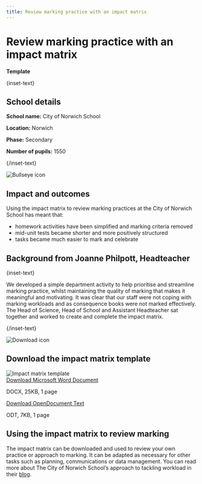 ```yaml
---
title: Review marking practice with an impact matrix
---
```


# Review marking practice with an impact matrix

<strong class="govuk-tag">Template</strong>

{inset-text}

## School details

**School name:** City of Norwich School

**Location:** Norwich

**Phase:** Secondary

**Number of pupils:** 1550

{/inset-text}

<div class="govuk-grid-row dfe-width-container">
  <div class="govuk-grid-column-full">
    <div class="info-box">
      <div class="info-box__corner">
        <img src="/assets/images/bullseye.svg" alt="Bullseye icon">
      </div>
      <h2 class="govuk-heading-m">
        Impact and outcomes
      </h2>
      <p>
         Using the impact matrix to review marking practices at the City of
         Norwich School has meant that:
        <ul>
          <li>homework activities have been simplified and marking criteria removed</li>
          <li>mid-unit tests became shorter and more positively structured</li>
          <li>tasks became much easier to mark and celebrate</li>
       </ul>
      </p>
    </div>
  </div>
</div>

## Background from Joanne Philpott, Headteacher

{inset-text}

We developed a simple department activity to help prioritise and streamline
marking practice, whilst maintaining the quality of marking that makes it
meaningful and motivating. It was clear that our staff were not coping with
marking workloads and as consequence books were not marked effectively. The Head
of Science, Head of School and Assistant Headteacher sat together and worked to
create and complete the impact matrix.

{/inset-text}

<div class="dfe-width-container govuk-grid-row">
  <div class="govuk-grid-column-full">
    <div class="info-box">
      <div class="info-box__corner">
        <img src="/assets/images/download-icon.svg" alt="Download icon">
      </div>
      <h2 class="govuk-heading-m">
        Download the impact matrix template
      </h2>
      <div class="govuk-grid-row info-box__download-content">
        <div class="govuk-grid-column-one-half">
          <img src="/assets/images/feedback-and-marking--impact-matrix-template.jpg" alt="Impact matrix template" class="dfe-file-preview-image">
        </div>
        <div class="govuk-grid-column-one-half">
          <div class="info-box__content">
             <a class="govuk-link--no-visited-state govuk-body" href="<%= @base_url %>/assets/files/Impact matrix.docx">
              Download Microsoft Word Document
            </a>
            <p>
              DOCX, 25KB, 1 page
            </p>
            <a class="govuk-link--no-visited-state govuk-body" href="<%= @base_url %>/assets/files/Impact matrix.odt">
              Download OpenDocument Text
            </a>
            <p>
              ODT, 7KB, 1 page
            </p>
          </div>
        </div>
      </div>
    </div>
  </div>
</div>

## Using the impact matrix to review marking

The impact matrix can be downloaded and used to review your own practice or
approach to marking. It can be adapted as necessary for other tasks such as
planning, communications or data management. You can read more about The City of
Norwich School’s approach to tackling workload in their
[blog](https://teaching.blog.gov.uk/2018/01/19/using-curriculum-area-development-time-to-reduce-teacher-workload/).

